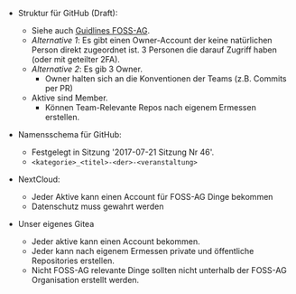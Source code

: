 - Struktur für GitHub (Draft):
  - Siehe auch [Guidlines FOSS-AG](guidelines_foss-ag.md).
  - *Alternative 1*: Es gibt einen Owner-Account der keine natürlichen Person direkt zugeordnet ist. 3 Personen die darauf Zugriff haben (oder mit geteilter 2FA).
  - *Alternative 2*: Es gib 3 Owner.
    - Owner halten sich an die Konventionen der Teams (z.B. Commits per PR)
  - Aktive sind Member.
    - Können Team-Relevante Repos nach eigenem Ermessen erstellen.
- Namensschema für GitHub:
  - Festgelegt in Sitzung '2017-07-21 Sitzung Nr 46'.
  - `<kategorie>_<titel>-<der>-<veranstaltung>`


- NextCloud:
  - Jeder Aktive kann einen Account für FOSS-AG Dinge bekommen
  - Datenschutz muss gewahrt werden


- Unser eigenes Gitea
  - Jeder aktive kann einen Account bekommen.
  - Jeder kann nach eigenem Ermessen private und öffentliche Repositories erstellen.
  - Nicht FOSS-AG relevante Dinge sollten nicht unterhalb der FOSS-AG Organisation erstellt werden.
